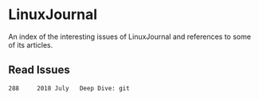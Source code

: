LinuxJournal
============

An index of the interesting issues of LinuxJournal and references to some of its
articles.


Read Issues
-----------

    288		2018 July	Deep Dive: git
